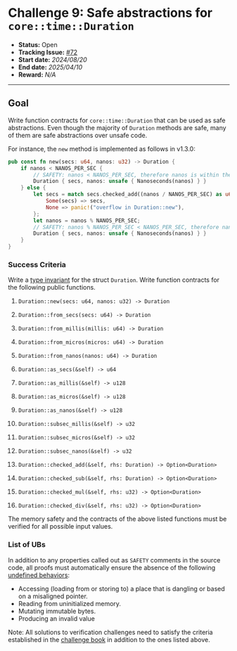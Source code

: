 # Challenge 9: Safe abstractions for `core::time::Duration`

- **Status:** Open
- **Tracking Issue:** [#72](https://github.com/model-checking/verify-rust-std/issues/72)
- **Start date:** *2024/08/20*
- **End date:** *2025/04/10*
- **Reward:** *N/A*

-------------------


## Goal

Write function contracts for `core::time::Duration` that can be used as safe abstractions.
Even though the majority of `Duration` methods are safe, many of them are safe abstractions over unsafe code.

For instance, the `new` method is implemented as follows in v1.3.0:
```rust
pub const fn new(secs: u64, nanos: u32) -> Duration {
    if nanos < NANOS_PER_SEC {
        // SAFETY: nanos < NANOS_PER_SEC, therefore nanos is within the valid range
        Duration { secs, nanos: unsafe { Nanoseconds(nanos) } }
    } else {
        let secs = match secs.checked_add((nanos / NANOS_PER_SEC) as u64) {
            Some(secs) => secs,
            None => panic!("overflow in Duration::new"),
        };
        let nanos = nanos % NANOS_PER_SEC;
        // SAFETY: nanos % NANOS_PER_SEC < NANOS_PER_SEC, therefore nanos is within the valid range
        Duration { secs, nanos: unsafe { Nanoseconds(nanos) } }
    }
}
```

### Success Criteria

Write a [type invariant](https://model-checking.github.io/kani/crates/doc/kani/derive.Invariant.html) for the struct `Duration`. Write function contracts for the following public functions.

1. `Duration::new(secs: u64, nanos: u32) -> Duration`
2. `Duration::from_secs(secs: u64) -> Duration`
3. `Duration::from_millis(millis: u64) -> Duration`
4. `Duration::from_micros(micros: u64) -> Duration`
5. `Duration::from_nanos(nanos: u64) -> Duration`

6. `Duration::as_secs(&self) -> u64`
7. `Duration::as_millis(&self) -> u128`
8. `Duration::as_micros(&self) -> u128`
9. `Duration::as_nanos(&self) -> u128`
10. `Duration::subsec_millis(&self) -> u32`
11. `Duration::subsec_micros(&self) -> u32`
12. `Duration::subsec_nanos(&self) -> u32`

13. `Duration::checked_add(&self, rhs: Duration) -> Option<Duration>`
14. `Duration::checked_sub(&self, rhs: Duration) -> Option<Duration>`
15. `Duration::checked_mul(&self, rhs: u32) -> Option<Duration>`
16. `Duration::checked_div(&self, rhs: u32) -> Option<Duration>`

The memory safety and the contracts of the above listed functions must be verified
for all possible input values.

### List of UBs

In addition to any properties called out as `SAFETY` comments in the source
code,
all proofs must automatically ensure the absence of the following [undefined behaviors](https://github.com/rust-lang/reference/blob/142b2ed77d33f37a9973772bd95e6144ed9dce43/src/behavior-considered-undefined.md):

* Accessing (loading from or storing to) a place that is dangling or based on a misaligned pointer.
* Reading from uninitialized memory.
* Mutating immutable bytes.
* Producing an invalid value

Note: All solutions to verification challenges need to satisfy the criteria established in the [challenge book](../general-rules.md)
in addition to the ones listed above.
